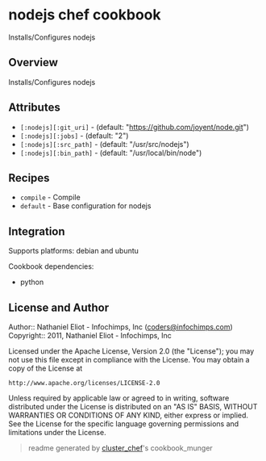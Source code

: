 # nodejs chef cookbook

Installs/Configures nodejs

## Overview

Installs/Configures nodejs

## Attributes

* `[:nodejs][:git_uri]`               -  (default: "https://github.com/joyent/node.git")
* `[:nodejs][:jobs]`                  -  (default: "2")
* `[:nodejs][:src_path]`              -  (default: "/usr/src/nodejs")
* `[:nodejs][:bin_path]`              -  (default: "/usr/local/bin/node")

## Recipes 

* `compile`                  - Compile
* `default`                  - Base configuration for nodejs


## Integration

Supports platforms: debian and ubuntu

Cookbook dependencies:
* python


## License and Author

Author::                Nathaniel Eliot - Infochimps, Inc (<coders@infochimps.com>)
Copyright::             2011, Nathaniel Eliot - Infochimps, Inc

Licensed under the Apache License, Version 2.0 (the "License");
you may not use this file except in compliance with the License.
You may obtain a copy of the License at

    http://www.apache.org/licenses/LICENSE-2.0

Unless required by applicable law or agreed to in writing, software
distributed under the License is distributed on an "AS IS" BASIS,
WITHOUT WARRANTIES OR CONDITIONS OF ANY KIND, either express or implied.
See the License for the specific language governing permissions and
limitations under the License.

> readme generated by [cluster_chef](http://github.com/infochimps/cluster_chef)'s cookbook_munger
